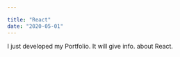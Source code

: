 ```yaml
---

title: "React"
date: "2020-05-01"
---
```


I just developed my Portfolio. It will give info. about React.
